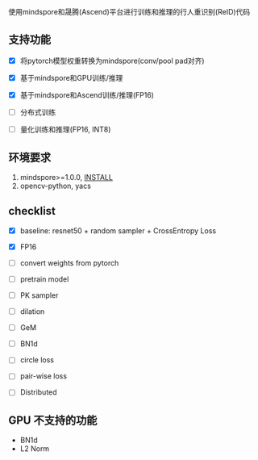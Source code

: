 使用mindspore和晟腾(Ascend)平台进行训练和推理的行人重识别(ReID)代码

## 支持功能
- [x] 将pytorch模型权重转换为mindspore(conv/pool pad对齐)
- [x] 基于mindspore和GPU训练/推理
- [x] 基于mindspore和Ascend训练/推理(FP16)
- [ ] 分布式训练
- [ ] 量化训练和推理(FP16, INT8)


## 环境要求
1. mindspore>=1.0.0, [INSTALL](https://www.mindspore.cn/install)
3. opencv-python, yacs


## checklist
- [x] baseline: resnet50 + random sampler + CrossEntropy Loss
- [x] FP16
- [ ] convert weights from pytorch
- [ ] pretrain model
- [ ] PK sampler
- [ ] dilation
- [ ] GeM
- [ ] BN1d
- [ ] circle loss
- [ ] pair-wise loss
- [ ] Distributed


## GPU 不支持的功能
- BN1d
- L2 Norm

